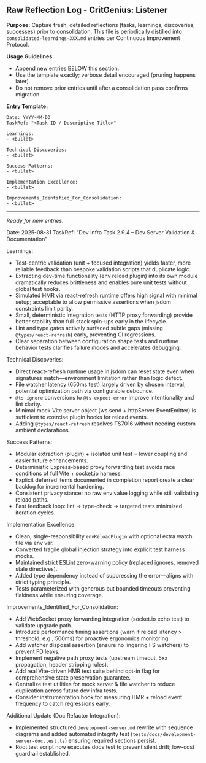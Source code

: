 ## Raw Reflection Log - CritGenius: Listener

**Purpose:** Capture fresh, detailed reflections (tasks, learnings, discoveries, successes) prior to consolidation. This file is periodically distilled into `consolidated-learnings-XXX.md` entries per Continuous Improvement Protocol.

**Usage Guidelines:**
- Append new entries BELOW this section.
- Use the template exactly; verbose detail encouraged (pruning happens later).
- Do not remove prior entries until after a consolidation pass confirms migration.

**Entry Template:**
```
Date: YYYY-MM-DD
TaskRef: "<Task ID / Descriptive Title>"

Learnings:
- <bullet>

Technical Discoveries:
- <bullet>

Success Patterns:
- <bullet>

Implementation Excellence:
- <bullet>

Improvements_Identified_For_Consolidation:
- <bullet>
```

---

*Ready for new entries.*


Date: 2025-08-31
TaskRef: "Dev Infra Task 2.9.4 – Dev Server Validation & Documentation"

Learnings:
- Test-centric validation (unit + focused integration) yields faster, more reliable feedback than bespoke validation scripts that duplicate logic.
- Extracting dev-time functionality (env reload plugin) into its own module dramatically reduces brittleness and enables pure unit tests without global test hooks.
- Simulated HMR via react-refresh runtime offers high signal with minimal setup; acceptable to allow permissive assertions when jsdom constraints limit parity.
- Small, deterministic integration tests (HTTP proxy forwarding) provide better stability than full-stack spin-ups early in the lifecycle.
- Lint and type gates actively surfaced subtle gaps (missing `@types/react-refresh`) early, preventing CI regressions.
- Clear separation between configuration shape tests and runtime behavior tests clarifies failure modes and accelerates debugging.

Technical Discoveries:
- Direct react-refresh runtime usage in jsdom can reset state even when signatures match—environment limitation rather than logic defect.
- File watcher latency (650ms test) largely driven by chosen interval; potential optimization path via configurable debounce.
- `@ts-ignore` conversions to `@ts-expect-error` improve intentionality and lint clarity.
- Minimal mock Vite server object (ws.send + httpServer EventEmitter) is sufficient to exercise plugin hooks for reload events.
- Adding `@types/react-refresh` resolves TS7016 without needing custom ambient declarations.

Success Patterns:
- Modular extraction (plugin) + isolated unit test = lower coupling and easier future enhancements.
- Deterministic Express-based proxy forwarding test avoids race conditions of full Vite + socket.io harness.
- Explicit deferred items documented in completion report create a clear backlog for incremental hardening.
- Consistent privacy stance: no raw env value logging while still validating reload paths.
- Fast feedback loop: lint -> type-check -> targeted tests minimized iteration cycles.

Implementation Excellence:
- Clean, single-responsibility `envReloadPlugin` with optional extra watch file via env var.
- Converted fragile global injection strategy into explicit test harness mocks.
- Maintained strict ESLint zero-warning policy (replaced ignores, removed stale directives).
- Added type dependency instead of suppressing the error—aligns with strict typing principle.
- Tests parameterized with generous but bounded timeouts preventing flakiness while ensuring coverage.

Improvements_Identified_For_Consolidation:
- Add WebSocket proxy forwarding integration (socket.io echo test) to validate upgrade path.
- Introduce performance timing assertions (warn if reload latency > threshold, e.g., 500ms) for proactive ergonomics monitoring.
- Add watcher disposal assertion (ensure no lingering FS watchers) to prevent FD leaks.
- Implement negative path proxy tests (upstream timeout, 5xx propagation, header stripping rules).
- Add real Vite-driven HMR test suite behind opt-in flag for comprehensive state preservation guarantee.
- Centralize test utilities for mock server & file watcher to reduce duplication across future dev infra tests.
- Consider instrumentation hook for measuring HMR + reload event frequency to catch regressions early.

Additional Update (Doc Refactor Integration):
- Implemented structured `development-server.md` rewrite with sequence diagrams and added automated integrity test (`tests/docs/development-server-doc.test.ts`) ensuring required sections persist.
- Root test script now executes docs test to prevent silent drift; low-cost guardrail established.


